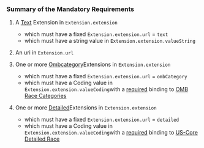 
### Summary of the Mandatory Requirements



1.  A [Text](None) Extension  in `Extension.extension`

    - which must have a fixed `Extension.extension.url` = `text`
    - which must have a  string value  in `Extension.extension.valueString`

1.  An  uri  in `Extension.url`






1. One or more [Ombcategory](None)Extensions  in `Extension.extension`

   - which must have a fixed `Extension.extension.url` = `ombCategory`
   - which must have a  Coding value  in `Extension.extension.valueCoding`with a [required](http://hl7.org/fhir/R4/terminologies.html#required)
 binding to [OMB Race Categories](http://hl7.org/fhir/us/core/ValueSet/omb-race-category)

1. One or more [Detailed](None)Extensions  in `Extension.extension`

   - which must have a fixed `Extension.extension.url` = `detailed`
   - which must have a  Coding value  in `Extension.extension.valueCoding`with a [required](http://hl7.org/fhir/R4/terminologies.html#required)
 binding to [US-Core Detailed Race](http://hl7.org/fhir/us/core/ValueSet/detailed-race)